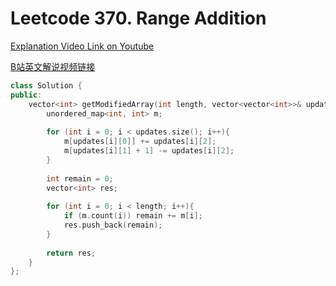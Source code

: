 # Leetcode 370. Range Addition

[Explanation Video Link on Youtube](https://youtu.be/L6Sg12REBOE)

[B站英文解说视频链接](https://www.bilibili.com/video/BV18Q4y1h7pf)

```cpp
class Solution {
public:
    vector<int> getModifiedArray(int length, vector<vector<int>>& updates) {
        unordered_map<int, int> m;
        
        for (int i = 0; i < updates.size(); i++){
            m[updates[i][0]] += updates[i][2];
            m[updates[i][1] + 1] -= updates[i][2];
        }
        
        int remain = 0;
        vector<int> res;
        
        for (int i = 0; i < length; i++){
            if (m.count(i)) remain += m[i];
            res.push_back(remain);
        }
        
        return res;
    }
};
```

